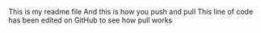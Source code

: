 This is my readme file
And this is how you push and pull 
This line of code has been edited on GitHub to see how pull works
